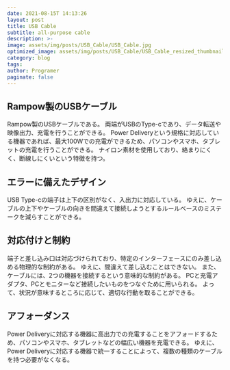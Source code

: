 ```yaml
---
date: 2021-08-15T 14:13:26
layout: post
title: USB Cable
subtitle: all‐purpose cable
description: >-
image: assets/img/posts/USB_Cable/USB_Cable.jpg
optimized_image: assets/img/posts/USB_Cable/USB_Cable_resized_thumbnail.jpg
category: blog
tags: 
author: Programer
paginate: false
---
```


## Rampow製のUSBケーブル

Rampow製のUSBケーブルである。
両端がUSBのType-cであり、データ転送や映像出力、充電を行うことができる。
Power Deliveryという規格に対応している機器であれば、最大100Wでの充電ができるため、パソコンやスマホ、タブレットの充電を行うことができる。
ナイロン素材を使用しており、絡まりにくく、断線しにくいという特徴を持つ。

## エラーに備えたデザイン

USB Type-cの端子は上下の区別がなく、入出力に対応している。
ゆえに、ケーブルの上下やケーブルの向きを間違えて接続しようとするルールベースのミステークを減らすことができる。

## 対応付けと制約

端子と差し込み口は対応づけられており、特定のインターフェースにのみ差し込める物理的な制約がある。
ゆえに、間違えて差し込むことはできない。
また、ケーブルには、2つの機器を接続するという意味的な制約がある。
PCと充電アダプタ、PCとモニターなど接続したいものをつなぐために用いられる。
よって、状況が意味するところに応じて、適切な行動を取ることができる。

## アフォーダンス

Power Deliveryに対応する機器に高出力での充電することをアフォードするため、パソコンやスマホ、タブレットなどの幅広い機器を充電できる。
ゆえに、Power Deliveryに対応する機器で統一することによって、複数の種類のケーブルを持つ必要がなくなる。